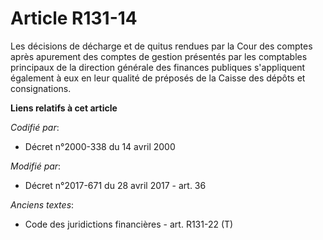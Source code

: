 # Article R131-14

Les décisions de décharge et de quitus rendues par la Cour des comptes après apurement des comptes de gestion présentés par
les comptables principaux de la direction générale des finances publiques s'appliquent également à eux en leur qualité de
préposés de la Caisse des dépôts et consignations.

**Liens relatifs à cet article**

_Codifié par_:

  - Décret n°2000-338 du 14 avril 2000

_Modifié par_:

  - Décret n°2017-671 du 28 avril 2017 - art. 36

_Anciens textes_:

  - Code des juridictions financières - art. R131-22 (T)
